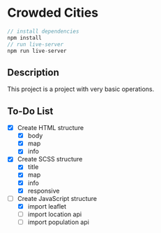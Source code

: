 # Crowded Cities

```javascript
// install dependencies
npm install
// run live-server
npm run live-server
```

## Description

This project is a project with very basic operations.

## To-Do List

- [x] Create HTML structure
  - [x] body
  - [x] map
  - [x] info
- [x] Create SCSS structure
  - [x] title
  - [x] map
  - [x] info
  - [x] responsive
- [ ] Create JavaScript structure
  - [x] import leaflet
  - [ ] import location api
  - [ ] import population api
